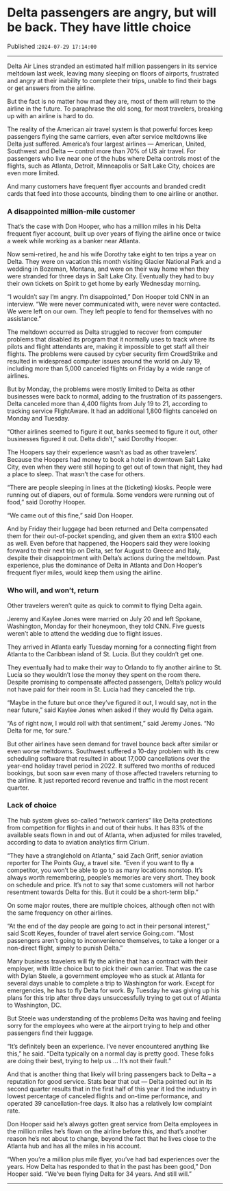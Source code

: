 # Delta passengers are angry, but will be back. They have little choice

Published :`2024-07-29 17:14:00`

---

Delta Air Lines stranded an estimated half million passengers in its service meltdown last week, leaving many sleeping on floors of airports, frustrated and angry at their inability to complete their trips, unable to find their bags or get answers from the airline.

But the fact is no matter how mad they are, most of them will return to the airline in the future. To paraphrase the old song, for most travelers, breaking up with an airline is hard to do.

The reality of the American air travel system is that powerful forces keep passengers flying the same carriers, even after service meltdowns like Delta just suffered. America’s four largest airlines — American, United, Southwest and Delta — control more than 70% of US air travel. For passengers who live near one of the hubs where Delta controls most of the flights, such as Atlanta, Detroit, Minneapolis or Salt Lake City, choices are even more limited.

And many customers have frequent flyer accounts and branded credit cards that feed into those accounts, binding them to one airline or another.

### A disappointed million-mile customer

That’s the case with Don Hooper, who has a million miles in  his Delta frequent flyer account, built up over years of flying the airline once or twice a week while working as a banker near Atlanta.

Now semi-retired, he and his wife Dorothy take eight to ten trips a year on Delta. They were on vacation this month visiting Glacier National Park and a wedding in Bozeman, Montana, and were on their way home when they were stranded for three days in Salt Lake City. Eventually they had to buy their own tickets on Spirit to get home by early Wednesday morning.

“I wouldn’t say I’m angry. I’m disappointed,” Don Hooper told CNN in an interview. “We were never communicated with, were never were contacted. We were left on our own. They left people to fend for themselves with no assistance.”

The meltdown occurred as Delta struggled to recover from computer problems that disabled its program that it normally uses to track where its pilots and flight attendants are, making it impossible to get staff all their flights. The problems were caused by cyber security firm CrowdStrike and resulted in widespread computer issues around the world on July 19, including more than 5,000 canceled flights on Friday by a wide range of airlines.

But by Monday, the problems were mostly limited to Delta as other businesses were back to normal, adding to the frustration of its passengers. Delta canceled more than 4,400 flights from July 19 to 21, according to tracking service FlightAware. It had an additional 1,800 flights canceled on Monday and Tuesday.

“Other airlines seemed to figure it out, banks seemed to figure it out, other businesses figured it out. Delta didn’t,” said Dorothy Hooper.

The Hoopers say their experience wasn’t as bad as other travelers’. Because the Hoopers had money to book a hotel in downtown Salt Lake City, even when they were still hoping to get out of town that night, they had a place to sleep. That wasn’t the case for others.

“There are people sleeping in lines at the (ticketing) kiosks. People were running out of diapers, out of formula. Some vendors were running out of food,” said Dorothy Hooper.

“We came out of this fine,” said Don Hooper.

And by Friday their luggage had been returned and Delta compensated them for their out-of-pocket spending, and given them an extra $100 each as well. Even before that happened, the Hoopers said they were looking forward to their next trip on Delta, set for August to Greece and Italy, despite their disappointment with Delta’s actions during the meltdown. Past experience, plus the dominance of Delta in Atlanta and Don Hooper’s frequent flyer miles, would keep them using the airline.

### Who will, and won’t, return

Other travelers weren’t quite as quick to commit to flying Delta again.

Jeremy and Kaylee Jones were married on July 20 and left Spokane, Washington, Monday for their honeymoon, they told CNN. Five guests weren’t able to attend the wedding due to flight issues.

They arrived in Atlanta early Tuesday morning for a connecting flight from Atlanta to the Caribbean island of St. Lucia. But they couldn’t get one.

They eventually had to make their way to Orlando to fly another airline to St. Lucia so they wouldn’t lose the money they spent on the room there. Despite promising to compensate affected passengers, Delta’s policy would not have paid for their room in St. Lucia had they canceled the trip.

“Maybe in the future but once they’ve figured it out, I would say, not in the near future,” said Kaylee Jones when asked if they would fly Delta again.

“As of right now, I would roll with that sentiment,” said Jeremy Jones. “No Delta for me, for sure.”

But other airlines have seen demand for travel bounce back after similar or even worse meltdowns. Southwest suffered a 10-day problem with its crew scheduling software that resulted in about 17,000 cancellations over the year-end holiday travel period in 2022. It suffered two months of reduced bookings, but soon saw even many of those affected travelers returning to the airline. It just reported record revenue and traffic in the most recent quarter.

### Lack of choice

The hub system gives so-called “network carriers” like Delta protections from competition for flights in and out of their hubs. It has 83% of the available seats flown in and out of Atlanta, when adjusted for miles traveled, according to data to aviation analytics firm Cirium.

“They have a stranglehold on Atlanta,” said Zach Griff, senior aviation reporter for The Points Guy, a travel site. “Even if you want to fly a competitor, you won’t be able to go to as many locations nonstop. It’s always worth remembering, people’s memories are very short. They book on schedule and price. It’s not to say that some customers will not harbor resentment towards Delta for this. But it could be a short-term blip.”

On some major routes, there are multiple choices, although often not with the same frequency on other airlines.

“At the end of the day people are going to act in their personal interest,” said Scott Keyes, founder of travel alert service Going.com. ”Most passengers aren’t going to inconvenience themselves, to take a longer or a non-direct flight, simply to punish Delta.”

Many business travelers will fly the airline that has a contract with their employer, with little choice but to pick their own carrier. That was the case with Dylan Steele, a government employee who as stuck at Atlanta for several days unable to complete a trip to Washington for work. Except for emergencies, he has to fly Delta for work. By Tuesday he was giving up his plans for this trip after three days unsuccessfully trying to get out of Atlanta to Washington, DC.

But Steele was understanding of the problems Delta was having and feeling sorry for the employees who were at the airport trying to help and other passengers find their luggage.

“It’s definitely been an experience. I’ve never encountered anything like this,” he said. “Delta typically on a normal day is pretty good. These folks are doing their best, trying to help us … It’s not their fault.”

And that is another thing that likely will bring passengers back to Delta – a reputation for good service. Stats bear that out — Delta pointed out in its second quarter results that in the first half of this year it led the industry in lowest percentage of canceled flights and on-time performance, and operated 39 cancellation-free days. It also has a relatively low complaint rate.

Don Hooper said he’s always gotten great service from Delta employees in the million miles he’s flown on the airline before this, and that’s another reason he’s not about to change, beyond the fact that he lives close to the Atlanta hub and has all the miles in his account.

“When you’re a million plus mile flyer, you’ve had bad experiences over the years. How Delta has responded to that in the past has been good,” Don Hooper said. “We’ve been flying Delta for 34 years. And still will.”

---

